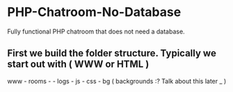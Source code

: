 # PHP-Chatroom-No-Database
Fully functional PHP chatroom that does not need a database. 

## First we build the folder structure. Typically we start out with ( WWW or HTML )

www - rooms -
    - logs
    - js
    - css
    - bg ( backgrounds :? Talk about this later _ )
